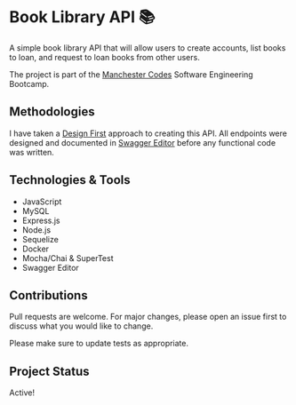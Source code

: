# Book Library API 📚

A simple book library API that will allow users to create accounts, list books to loan, and request to loan books from other users.

The project is part of the [Manchester Codes](https://manchestercodes.com) Software Engineering Bootcamp.

## Methodologies

I have taken a [Design First](https://swagger.io/blog/api-design/design-first-or-code-first-api-development/) approach to creating this API. All endpoints were designed and documented in [Swagger Editor](https://editor.swagger.io/) before any functional code was written.

## Technologies & Tools

- JavaScript
- MySQL
- Express.js
- Node.js
- Sequelize
- Docker
- Mocha/Chai & SuperTest
- Swagger Editor

## Contributions

Pull requests are welcome. For major changes, please open an issue first to discuss what you would like to change.

Please make sure to update tests as appropriate.

## Project Status

Active!
